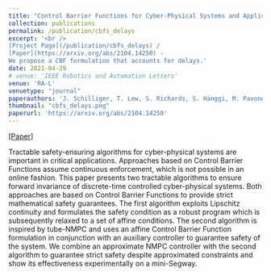 ```yaml
---
title: "Control Barrier Functions for Cyber-Physical Systems and Applications to NMPC"
collection: publications
permalink: /publication/cbfs_delays
excerpt: '<br />
[Project Page](/publication/cbfs_delays) / 
[Paper](https://arxiv.org/abs/2104.14250) - 
We propose a CBF formulation that accounts for delays.'
date: 2021-04-29
# venue: 'IEEE Robotics and Automation Letters'
venue: 'RA-L'
venuetype: "journal"
paperauthors: 'J. Schilliger, T. Lew, S. Richards, S. Hänggi, M. Pavone, C. Onder'
thumbnail: "cbfs_delays.png"
paperurl: 'https://arxiv.org/abs/2104.14250'
---
```


[[Paper](https://arxiv.org/abs/2104.14250)] 

Tractable safety-ensuring algorithms for cyber-physical systems are important in critical applications. Approaches based on Control Barrier Functions assume continuous enforcement, which is not possible in an online fashion. This paper presents two tractable algorithms to ensure forward invariance of discrete-time controlled cyber-physical systems. Both approaches are based on Control Barrier Functions to provide strict mathematical safety guarantees. The first algorithm exploits Lipschitz continuity and formulates the safety condition as a robust program which is subsequently relaxed to a set of affine conditions. The second algorithm is inspired by tube-NMPC and uses an affine Control Barrier Function formulation in conjunction with an auxiliary controller to guarantee safety of the system. We combine an approximate NMPC controller with the second algorithm to guarantee strict safety despite approximated constraints and show its effectiveness experimentally on a mini-Segway.